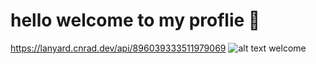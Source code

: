 # hello welcome to my proflie 🔢
https://lanyard.cnrad.dev/api/896039333511979069
![alt text]([https://github.com/[username]/[reponame]/blob/[branch]/image.jpg?raw=true](https://lanyard.cnrad.dev/api/896039333511979069))
welcome

